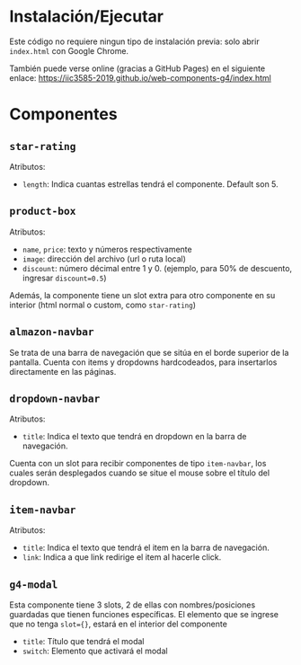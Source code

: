 ﻿# Instalación/Ejecutar
Este código no requiere ningun tipo de instalación previa: solo abrir `index.html` con Google Chrome.

También puede verse online (gracias a GitHub Pages) en el siguiente enlace: https://iic3585-2019.github.io/web-components-g4/index.html
# Componentes
## `star-rating`
Atributos: 
- `length`: Indica cuantas estrellas tendrá el componente. Default son 5.

## `product-box`
Atributos:
- `name`, `price`: texto y números respectivamente
- `image`: dirección del archivo (url o ruta local)
- `discount`: número décimal entre 1 y 0. (ejemplo, para 50% de descuento, ingresar `discount=0.5`)

Además, la componente tiene un slot extra para otro componente en su interior (html normal o custom, como `star-rating`)

## `almazon-navbar`
Se trata de una barra de navegación que se sitúa en el borde superior de la pantalla. Cuenta con items y dropdowns hardcodeados, para insertarlos directamente en las páginas.


## `dropdown-navbar`
Atributos:
- `title`: Indica el texto que tendrá en dropdown en la barra de navegación.

Cuenta con un slot para recibir componentes de tipo `item-navbar`, los cuales serán desplegados cuando se situe el mouse sobre el título del dropdown.

## `item-navbar`
Atributos:
- `title`: Indica el texto que tendrá el item en la barra de navegación.
- `link`: Indica a que link redirige el item al hacerle click.


## `g4-modal`

Esta componente tiene 3 slots, 2 de ellas con nombres/posiciones guardadas que tienen funciones específicas. El elemento que se ingrese que no tenga `slot={}`, estará en el interior del componente
- `title`: Título que tendrá el modal
- `switch`: Elemento que activará el modal